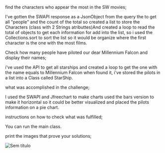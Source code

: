  find the characters who appear the most in the SW movies;
 
I've gotten the SWAPI response as a JsonObject from the query the to get all "people" and the count of the total so created a list to store  the Characters
(class with 2 Strings atributtes)And created a loop to read the total of objects to get each information for add into the list, so i used the Collections.sort
to sort the list so it would be organize where the first character is the one with the most films.
 
 Check how many people have piloted our dear Millennium Falcon and display their names;
 
i've used the API to get all starships and created a loop to get the one with the name equals to Millennium Falcon when found it, i've stored the pilots in a list into a Class called StarShip.


 what was accomplished in the challenge;
 
 I used the SWAPI and Jfreechart to make charts used the bars version to make it horizontal so it could be better visualized and placed the pilots information on a pie chart.
 
 instructions on how to check what was fulfilled;
 
 You can run the main class.
 
 print the images that prove your solutions;
 
![Sem título](https://user-images.githubusercontent.com/33701074/147624928-578be4cf-c70b-4f29-9b98-1cad2bd375e6.png)
